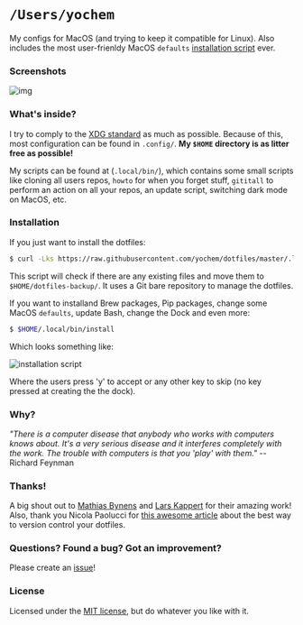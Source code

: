 # `/Users/yochem`
My configs for MacOS (and trying to keep it compatible for Linux). Also
includes the most user-frienldy MacOS `defaults` [installation
script](.local/bin/macdefaults) ever.

### Screenshots
![img](https://user-images.githubusercontent.com/23235841/53305538-e5928700-3882-11e9-8842-4d1245a82ce3.jpg)

### What's inside?
I try to comply to the [XDG
standard](https://specifications.freedesktop.org/basedir-spec/basedir-spec-latest.html)
as much as possible. Because of this, most configuration can be found in
`.config/`. **My `$HOME` directory is as litter free as possible!**

My scripts can be found at (`.local/bin/`), which contains some small scripts
like cloning all users repos, `howto` for when you forget stuff, `gititall` to
perform an action on all your repos, an update script, switching dark mode on
MacOS, etc.

### Installation
If you just want to install the dotfiles:
```bash
$ curl -Lks https://raw.githubusercontent.com/yochem/dotfiles/master/.local/bin/dotinstall | $(which bash)
```
This script will check if there are any existing files and move them to
`$HOME/dotfiles-backup/`. It uses a Git bare repository to manage the
dotfiles.

If you want to installand Brew packages, Pip packages, change some MacOS
`defaults`, update Bash, change the Dock and even more:
```bash
$ $HOME/.local/bin/install
```
Which looks something like:

![installation script](https://media.giphy.com/media/3pAPsTr66NdEe8cgGa/giphy.gif)

Where the users press 'y' to accept or any other key to skip (no key pressed
at creating the the dock).

### Why?
*"There is a computer disease that anybody who works with computers knows about.
It's a very serious disease and it interferes completely with the work. The
trouble with computers is that you 'play' with them."* -- Richard Feynman

### Thanks!
A big shout out to [Mathias Bynens](https://github.com/mathiasbynens/dotfiles)
and [Lars Kappert](https://github.com/webpro/dotfiles) for their amazing work!
Also, thank you Nicola Paolucci for [this awesome
article](https://developer.atlassian.com/blog/2016/02/best-way-to-store-dotfiles-git-bare-repo/)
about the best way to version control your dotfiles.

### Questions? Found a bug? Got an improvement?
Please create an [issue](https://github.com/yochem/dotfiles/issues/new)!

### License
Licensed under the [MIT
license](https://github.com/yochem/dotfiles/blob/master/LICENSE), but do
whatever you like with it.
